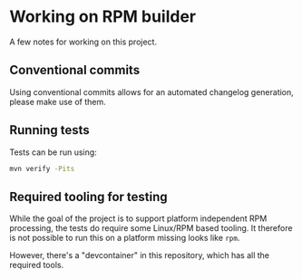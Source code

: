 # Working on RPM builder

A few notes for working on this project.

## Conventional commits

Using conventional commits allows for an automated changelog generation, please make use of them.

## Running tests

Tests can be run using:

```bash
mvn verify -Pits
```

## Required tooling for testing

While the goal of the project is to support platform independent RPM processing, the tests do
require some Linux/RPM based tooling. It therefore is not possible to run this on a platform
missing looks like `rpm`.

However, there's a "devcontainer" in this repository, which has all the required tools.

